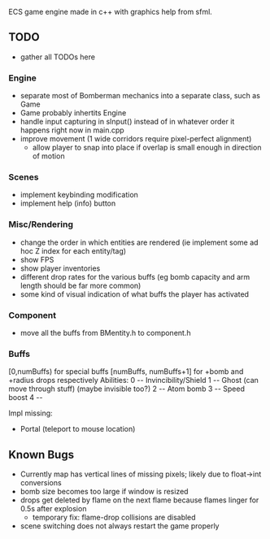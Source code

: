 ECS game engine made in c++ with graphics help from sfml.




## TODO
- gather all TODOs here


### Engine
- separate most of Bomberman mechanics into a separate class, such as Game
- Game probably inhertits Engine
- handle input capturing in sInput() instead of in whatever order it happens right now in main.cpp
- improve movement (1 wide corridors require pixel-perfect alignment)
	- allow player to snap into place if overlap is small enough in direction of motion


### Scenes
- implement keybinding modification
- implement help (info) button

### Misc/Rendering
- change the order in which entities are rendered (ie implement some ad hoc Z index for each entity/tag)
- show FPS
- show player inventories
- different drop rates for the various buffs (eg bomb capacity and arm length should be far more common)
- some kind of visual indication of what buffs the player has activated

### Component
- move all the buffs from BMentity.h to component.h


### Buffs
[0,numBuffs) 		    for special buffs
[numBuffs, numBuffs+1]  for +bomb and +radius drops respectively
Abilities:
0	--	Invincibility/Shield
1	--	Ghost (can move through stuff) (maybe invisible too?)
2	--	Atom bomb
3	--	Speed boost
4	--	

Impl missing:
- Portal (teleport to mouse location)




## Known Bugs
- Currently map has vertical lines of missing pixels; likely due to float->int conversions
- bomb size becomes too large if window is resized
- drops get deleted by flame on the next flame because flames linger for 0.5s after explosion
	- temporary fix: flame-drop collisions are disabled
- scene switching does not always restart the game properly